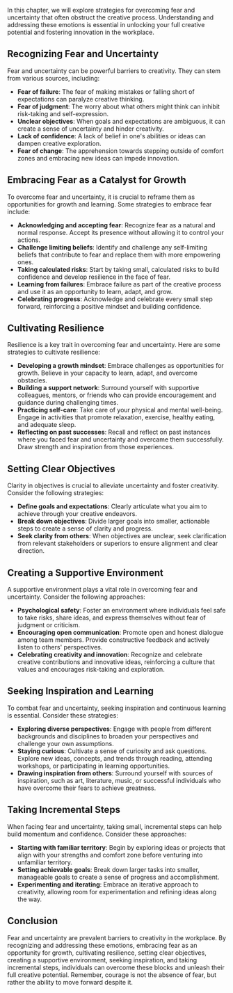 
In this chapter, we will explore strategies for overcoming fear and uncertainty that often obstruct the creative process. Understanding and addressing these emotions is essential in unlocking your full creative potential and fostering innovation in the workplace.

**Recognizing Fear and Uncertainty**
------------------------------------

Fear and uncertainty can be powerful barriers to creativity. They can stem from various sources, including:

* **Fear of failure**: The fear of making mistakes or falling short of expectations can paralyze creative thinking.
* **Fear of judgment**: The worry about what others might think can inhibit risk-taking and self-expression.
* **Unclear objectives**: When goals and expectations are ambiguous, it can create a sense of uncertainty and hinder creativity.
* **Lack of confidence**: A lack of belief in one's abilities or ideas can dampen creative exploration.
* **Fear of change**: The apprehension towards stepping outside of comfort zones and embracing new ideas can impede innovation.

**Embracing Fear as a Catalyst for Growth**
-------------------------------------------

To overcome fear and uncertainty, it is crucial to reframe them as opportunities for growth and learning. Some strategies to embrace fear include:

* **Acknowledging and accepting fear**: Recognize fear as a natural and normal response. Accept its presence without allowing it to control your actions.
* **Challenge limiting beliefs**: Identify and challenge any self-limiting beliefs that contribute to fear and replace them with more empowering ones.
* **Taking calculated risks**: Start by taking small, calculated risks to build confidence and develop resilience in the face of fear.
* **Learning from failures**: Embrace failure as part of the creative process and use it as an opportunity to learn, adapt, and grow.
* **Celebrating progress**: Acknowledge and celebrate every small step forward, reinforcing a positive mindset and building confidence.

**Cultivating Resilience**
--------------------------

Resilience is a key trait in overcoming fear and uncertainty. Here are some strategies to cultivate resilience:

* **Developing a growth mindset**: Embrace challenges as opportunities for growth. Believe in your capacity to learn, adapt, and overcome obstacles.
* **Building a support network**: Surround yourself with supportive colleagues, mentors, or friends who can provide encouragement and guidance during challenging times.
* **Practicing self-care**: Take care of your physical and mental well-being. Engage in activities that promote relaxation, exercise, healthy eating, and adequate sleep.
* **Reflecting on past successes**: Recall and reflect on past instances where you faced fear and uncertainty and overcame them successfully. Draw strength and inspiration from those experiences.

**Setting Clear Objectives**
----------------------------

Clarity in objectives is crucial to alleviate uncertainty and foster creativity. Consider the following strategies:

* **Define goals and expectations**: Clearly articulate what you aim to achieve through your creative endeavors.
* **Break down objectives**: Divide larger goals into smaller, actionable steps to create a sense of clarity and progress.
* **Seek clarity from others**: When objectives are unclear, seek clarification from relevant stakeholders or superiors to ensure alignment and clear direction.

**Creating a Supportive Environment**
-------------------------------------

A supportive environment plays a vital role in overcoming fear and uncertainty. Consider the following approaches:

* **Psychological safety**: Foster an environment where individuals feel safe to take risks, share ideas, and express themselves without fear of judgment or criticism.
* **Encouraging open communication**: Promote open and honest dialogue among team members. Provide constructive feedback and actively listen to others' perspectives.
* **Celebrating creativity and innovation**: Recognize and celebrate creative contributions and innovative ideas, reinforcing a culture that values and encourages risk-taking and exploration.

**Seeking Inspiration and Learning**
------------------------------------

To combat fear and uncertainty, seeking inspiration and continuous learning is essential. Consider these strategies:

* **Exploring diverse perspectives**: Engage with people from different backgrounds and disciplines to broaden your perspectives and challenge your own assumptions.
* **Staying curious**: Cultivate a sense of curiosity and ask questions. Explore new ideas, concepts, and trends through reading, attending workshops, or participating in learning opportunities.
* **Drawing inspiration from others**: Surround yourself with sources of inspiration, such as art, literature, music, or successful individuals who have overcome their fears to achieve greatness.

**Taking Incremental Steps**
----------------------------

When facing fear and uncertainty, taking small, incremental steps can help build momentum and confidence. Consider these approaches:

* **Starting with familiar territory**: Begin by exploring ideas or projects that align with your strengths and comfort zone before venturing into unfamiliar territory.
* **Setting achievable goals**: Break down larger tasks into smaller, manageable goals to create a sense of progress and accomplishment.
* **Experimenting and iterating**: Embrace an iterative approach to creativity, allowing room for experimentation and refining ideas along the way.

**Conclusion**
--------------

Fear and uncertainty are prevalent barriers to creativity in the workplace. By recognizing and addressing these emotions, embracing fear as an opportunity for growth, cultivating resilience, setting clear objectives, creating a supportive environment, seeking inspiration, and taking incremental steps, individuals can overcome these blocks and unleash their full creative potential. Remember, courage is not the absence of fear, but rather the ability to move forward despite it.
